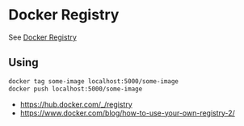 # Docker Registry

See [Docker Registry](https://hub.docker.com/_/registry)

## Using

```bash
docker tag some-image localhost:5000/some-image
docker push localhost:5000/some-image
```

- https://hub.docker.com/_/registry
- https://www.docker.com/blog/how-to-use-your-own-registry-2/
